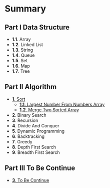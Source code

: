 # Summary

## Part I Data Structure

 * __1.1__. Array
 * __1.2__. Linked List
 * __1.3__. String
 * __1.4__. Queue
 * __1.5__. Set
 * __1.6__. Map
 * __1.7__. Tree

## Part II Algorithm
* [__1__. Sort](2_1_sort.md)
    * [__1.1__. Largest Number From Numbers Array](Sort/largest_number_from_numbers_array.md)
    * [__1.2__. Merge Two Sorted Array](Sort/merge_two_sorted_array.md)
* __2__. Binary Search
* __3__. Recursion
* __4__. Divide And Conquer
* __5__. Dynamic Programming
* __6__. Backtracking
* __7__. Greedy
* __8__. Depth First Search
* __9__. Breadth First Search

## Part III To Be Continue
* [__3__. To Be Continue](3__to_be_continue.md)

